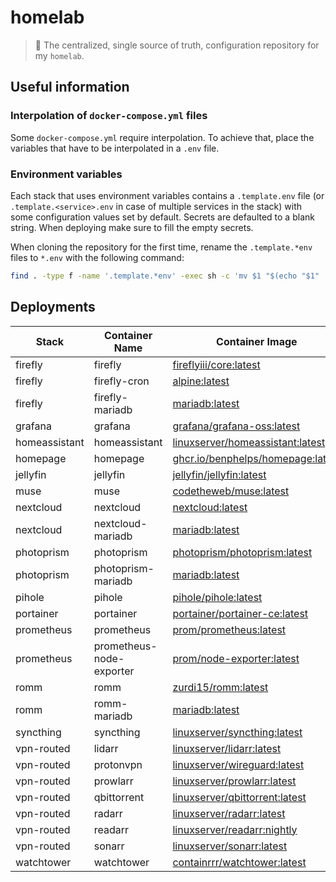 # homelab

>  🏡 The centralized, single source of truth, configuration repository for my `homelab`.

## Useful information

### Interpolation of `docker-compose.yml` files

Some `docker-compose.yml` require interpolation. To achieve that, place the variables that have to be interpolated in a `.env` file.

### Environment variables

Each stack that uses environment variables contains a `.template.env` file (or `.template.<service>.env` in case of multiple services in the stack) with some configuration values set by default. Secrets are defaulted to a blank string. When deploying make sure to fill the empty secrets.

When cloning the repository for the first time, rename the `.template.*env` files to `*.env` with the following command:

```sh
find . -type f -name '.template.*env' -exec sh -c 'mv $1 "$(echo "$1" | sed 's/\.template//')"' _ "{}" \;
```

## Deployments

| Stack | Container Name | Container Image | Host Port | Internal Port | Network |
| ----- |----------------|-----------------|-----------|---------------| ------- |
| firefly | firefly | [fireflyiii/core:latest](https://hub.docker.com/r/fireflyiii/core) | 10050 | 8080 | 172.16.1.0/24 |
| firefly | firefly-cron | [alpine:latest](https://hub.docker.com/_/alpine) | / | / | 172.16.1.0/24 |
| firefly | firefly-mariadb | [mariadb:latest](https://hub.docker.com/_/mariadb) | / | 3306 | 172.16.1.0/24 |
| grafana | grafana | [grafana/grafana-oss:latest](https://hub.docker.com/r/grafana/grafana-oss) | 10060 | 3000 | 172.16.2.0/24 |
| homeassistant | homeassistant  | [linuxserver/homeassistant:latest](https://hub.docker.com/r/linuxserver/homeassistant) | 10070 | 8123 | 172.16.3.0/24 |
| homepage | homepage | [ghcr.io/benphelps/homepage:latest](https://github.com/benphelps/homepage/pkgs/container/homepage) | 10071 | 3000 | 172.16.4.0/24 |
| jellyfin | jellyfin | [jellyfin/jellyfin:latest](https://hub.docker.com/r/jellyfin/jellyfin) | 10090 | 8096 | 172.16.5.0/24 |
| muse | muse | [codetheweb/muse:latest](https://hub.docker.com/r/codetheweb/muse) | / | / | 172.16.6.0/24 |
| nextcloud | nextcloud | [nextcloud:latest](https://hub.docker.com/_/nextcloud/) | 10130 | 80 | 172.16.7.0/24 |
| nextcloud | nextcloud-mariadb | [mariadb:latest](https://hub.docker.com/_/mariadb) | / | 3306 | 172.16.7.0/24 |
| photoprism | photoprism | [photoprism/photoprism:latest](https://hub.docker.com/r/photoprism/photoprism) | 10157 | 2342 | 172.16.9.0/24 |
| photoprism | photoprism-mariadb | [mariadb:latest](https://hub.docker.com/_/mariadb) | / | 3306 | 172.16.9.0/24 |
| pihole | pihole | [pihole/pihole:latest](https://hub.docker.com/r/pihole/pihole) | 53,10150 | 53,80 | 172.16.10.0/24 |
| portainer | portainer | [portainer/portainer-ce:latest](https://hub.docker.com/r/portainer/portainer-ce) | 10151 | 9443 | 172.16.11.0/24 |
| prometheus | prometheus | [prom/prometheus:latest](https://hub.docker.com/r/prom/prometheus) | 10154 | 9090 | 172.16.13.0/24 |
| prometheus | prometheus-node-exporter | [prom/node-exporter:latest](https://hub.docker.com/r/prom/node-exporter) | / | 9100 | 172.16.13.0/24 |
| romm | romm | [zurdi15/romm:latest](https://hub.docker.com/r/zurdi15/romm) | 10172 | 8080 | 172.16.14.0/24 |
| romm | romm-mariadb | [mariadb:latest](https://hub.docker.com/_/mariadb) | / | 3306 | 172.16.14.0/24 |
| syncthing | syncthing | [linuxserver/syncthing:latest](https://hub.docker.com/r/linuxserver/syncthing) | 10181,10182/udp,10183/tcp,10183/udp | 8384,21027/udp,22000/tcp,22000/udp | 172.16.16.0/24 |
| vpn-routed | lidarr | [linuxserver/lidarr:latest](https://hub.docker.com/r/linuxserver/lidarr) | 10110 | 8686 | 172.16.17.0/24 |
| vpn-routed | protonvpn | [linuxserver/wireguard:latest](https://hub.docker.com/r/linuxserver/wireguard) | / | / | 172.16.17.0/24 |
| vpn-routed | prowlarr | [linuxserver/prowlarr:latest](https://hub.docker.com/r/linuxserver/prowlarr) | 10156 | 9696 | 172.16.17.0/24 |
| vpn-routed | qbittorrent | [linuxserver/qbittorrent:latest](https://hub.docker.com/r/linuxserver/qbittorrent) | 10160,10161/tcp,10161/udp | 10160,6881/tcp,6881/udp | 172.16.17.0/24 |
| vpn-routed | radarr | [linuxserver/radarr:latest](https://hub.docker.com/r/linuxserver/radarr) | 10170 | 7878 | 172.16.17.0/24 |
| vpn-routed | readarr | [linuxserver/readarr:nightly](https://hub.docker.com/r/linuxserver/readarr) | 10171 | 8787 | 172.16.17.0/24 |
| vpn-routed | sonarr | [linuxserver/sonarr:latest](https://hub.docker.com/r/linuxserver/sonarr) | 10180 | 8989 | 172.16.17.0/24 |
| watchtower | watchtower | [containrrr/watchtower:latest](https://hub.docker.com/r/containrrr/watchtower/tags) | 10220 | 8080 | 172.16.18.0/24 |
